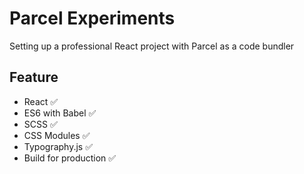 # Parcel Experiments

Setting up a professional React project with Parcel as a code bundler

## Feature

- React ✅
- ES6 with Babel ✅
- SCSS ✅
- CSS Modules ✅
- Typography.js ✅
- Build for production ✅
